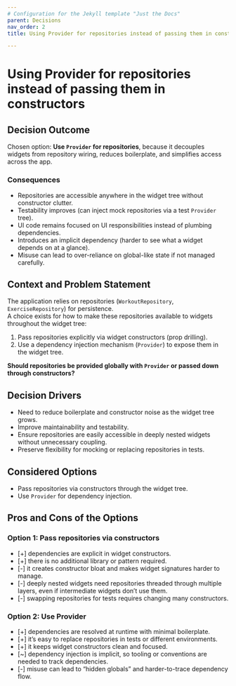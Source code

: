 ```yaml
---
# Configuration for the Jekyll template "Just the Docs"
parent: Decisions
nav_order: 2
title: Using Provider for repositories instead of passing them in constructors.

---
```


# Using Provider for repositories instead of passing them in constructors

## Decision Outcome

Chosen option: **Use `Provider` for repositories**, because it decouples widgets from repository 
wiring, reduces boilerplate, and simplifies access across the app.

### Consequences

* Repositories are accessible anywhere in the widget tree without constructor clutter.
* Testability improves (can inject mock repositories via a test `Provider` tree).
* UI code remains focused on UI responsibilities instead of plumbing dependencies.
* Introduces an implicit dependency (harder to see what a widget depends on at a glance).
* Misuse can lead to over-reliance on global-like state if not managed carefully.

## Context and Problem Statement

The application relies on repositories (`WorkoutRepository`, `ExerciseRepository`) for persistence.  
A choice exists for how to make these repositories available to widgets throughout the widget tree:
1. Pass repositories explicitly via widget constructors (prop drilling).
2. Use a dependency injection mechanism (`Provider`) to expose them in the widget tree.

**Should repositories be provided globally with `Provider` or passed down through constructors?**

## Decision Drivers

* Need to reduce boilerplate and constructor noise as the widget tree grows.
* Improve maintainability and testability.
* Ensure repositories are easily accessible in deeply nested widgets without unnecessary coupling.
* Preserve flexibility for mocking or replacing repositories in tests.

## Considered Options

* Pass repositories via constructors through the widget tree.
* Use `Provider` for dependency injection.

## Pros and Cons of the Options

### Option 1: Pass repositories via constructors

* [+] dependencies are explicit in widget constructors.
* [+] there is no additional library or pattern required.
* [-] it creates constructor bloat and makes widget signatures harder to manage.
* [-] deeply nested widgets need repositories threaded through multiple layers, even if intermediate widgets don’t use them.
* [-] swapping repositories for tests requires changing many constructors.

### Option 2: Use Provider

* [+] dependencies are resolved at runtime with minimal boilerplate.
* [+] it’s easy to replace repositories in tests or different environments.
* [+] it keeps widget constructors clean and focused.
* [~] dependency injection is implicit, so tooling or conventions are needed to track dependencies.
* [-] misuse can lead to “hidden globals” and harder-to-trace dependency flow.  
